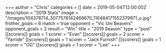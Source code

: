 +++
author = "Chris"
categories = []
date = 2019-05-04T12:00:00Z
description = "2019 Stats"
image = "/images/104378714_3077576142468670_116484171552379971_o.jpg"
frother_goals = 6
match = true
opponent = "Vic Uni Beavers"
opponent_goals = 2
result = "Win"
title = "2019 Season"
type = "post"
[[scorers]]
goals = 1
scorer = "Evan"
[[scorers]]
goals = 2
scorer = "Yarride"
[[scorers]]
goals = 1
scorer = "Jack Furnish"
[[scorers]]
goals = 1
scorer = "OG"
[[scorers]]
goals = 1
scorer = "Lee"
+++